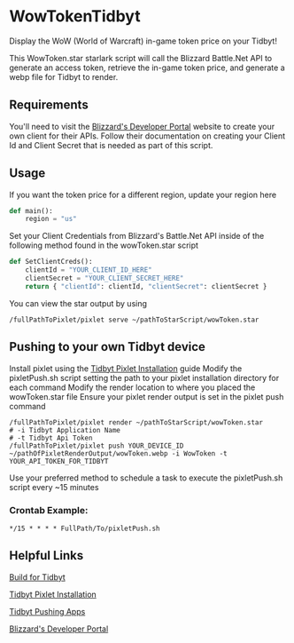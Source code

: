 # WowTokenTidbyt
Display the WoW (World of Warcraft) in-game token price on your Tidbyt!

This WowToken.star starlark script will call the Blizzard Battle.Net API to generate an access token, retrieve the in-game token price, and generate a webp file for Tidbyt to render.

## Requirements

You'll need to visit the [Blizzard's Developer Portal](https://develop.battle.net/documentation/guides) website to create your own client for their APIs. 
Follow their documentation on creating your Client Id and Client Secret that is needed as part of this script. 

## Usage

If you want the token price for a different region, update your region here

```python
def main():                        
    region = "us"        
```

Set your Client Credentials from Blizzard's Battle.Net API inside of the following method found in the wowToken.star script

```python
def SetClientCreds():
    clientId = "YOUR_CLIENT_ID_HERE"
    clientSecret = "YOUR_CLIENT_SECRET_HERE"
    return { "clientId": clientId, "clientSecret": clientSecret }
```
You can view the star output by using

```shell
/fullPathToPixlet/pixlet serve ~/pathToStarScript/wowToken.star
```

## Pushing to your own Tidbyt device

Install pixlet using the [Tidbyt Pixlet Installation](https://tidbyt.dev/docs/build/installing-pixlet) guide
Modify the pixletPush.sh script setting the path to your pixlet installation directory for each command
Modify the render location to where you placed the wowToken.star file
Ensure your pixlet render output is set in the pixlet push command

```shell
/fullPathToPixlet/pixlet render ~/pathToStarScript/wowToken.star
# -i Tidbyt Application Name
# -t Tidbyt Api Token
/fullPathToPixlet/pixlet push YOUR_DEVICE_ID ~/pathOfPixletRenderOutput/wowToken.webp -i WowToken -t YOUR_API_TOKEN_FOR_TIDBYT
```

Use your preferred method to schedule a task to execute the pixletPush.sh script every ~15 minutes

### Crontab Example:
```crontab
*/15 * * * * FullPath/To/pixletPush.sh
```

## Helpful Links
[Build for Tidbyt](https://tidbyt.dev/docs/build/build-for-tidbyt)

[Tidbyt Pixlet Installation](https://tidbyt.dev/docs/build/installing-pixlet)

[Tidbyt Pushing Apps](https://tidbyt.dev/docs/integrate/pushing-apps)

[Blizzard's Developer Portal](https://develop.battle.net/documentation/guides)